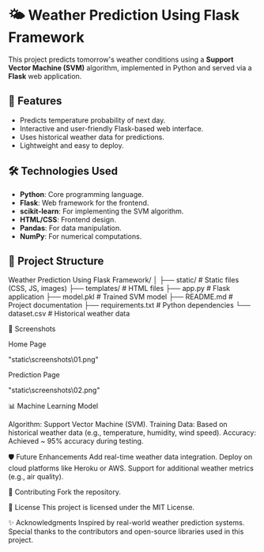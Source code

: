 # 🌤️ Weather Prediction Using Flask Framework

This project predicts tomorrow's weather conditions using a **Support Vector Machine (SVM)** algorithm, implemented in Python and served via a **Flask** web application.



## 🚀 Features
- Predicts temperature probability of next day.
- Interactive and user-friendly Flask-based web interface.
- Uses historical weather data for predictions.
- Lightweight and easy to deploy.



## 🛠️ Technologies Used
- **Python**: Core programming language.
- **Flask**: Web framework for the frontend.
- **scikit-learn**: For implementing the SVM algorithm.
- **HTML/CSS**: Frontend design.
- **Pandas**: For data manipulation.
- **NumPy**: For numerical computations.


## 📂 Project Structure
Weather Prediction Using Flask Framework/ 
                                         │
                                         ├── static/ # Static files (CSS, JS, images) 
                                         ├── templates/ # HTML files 
                                         ├── app.py # Flask application 
                                         ├── model.pkl # Trained SVM model 
                                         ├── README.md # Project documentation 
                                         ├── requirements.txt # Python dependencies 
                                         └── dataset.csv # Historical weather data


🌟 Screenshots

Home Page

"static\screenshots\01.png"

Prediction Page

"static\screenshots\02.png"

📊 Machine Learning Model

Algorithm: Support Vector Machine (SVM).
Training Data: Based on historical weather data (e.g., temperature, humidity, wind speed).
Accuracy: Achieved ~ 95% accuracy during testing.


🛡️ Future Enhancements
Add real-time weather data integration.
Deploy on cloud platforms like Heroku or AWS.
Support for additional weather metrics (e.g., air quality).

🤝 Contributing
Fork the repository.


📄 License
This project is licensed under the MIT License.

✨ Acknowledgments
Inspired by real-world weather prediction systems.
Special thanks to the contributors and open-source libraries used in this project.

